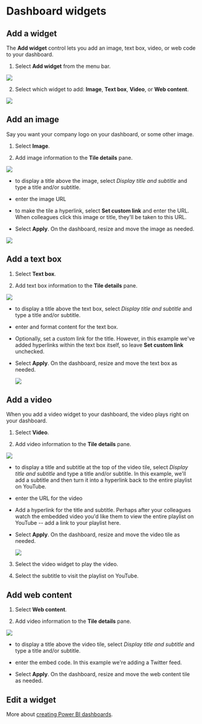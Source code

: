 ﻿<properties
   pageTitle="Add a widget to a dashboard"
   description="Add an image, video, text box, web code widget to a dashboard."
   services="powerbi"
   documentationCenter=""
   authors="mihart"
   manager="mblythe"
   editor=""
   tags=""/>

<tags
   ms.service="powerbi"
   ms.devlang="NA"
   ms.topic="article"
   ms.tgt_pltfrm="NA"
   ms.workload="powerbi"
   ms.date="02/01/2016"
   ms.author="mihart"/>

# Dashboard widgets

## Add a widget

The **Add widget** control lets you add an image, text box, video, or web code to your dashboard.

1. Select **Add widget** from the menu bar.

  ![](media/powerbi-service-add-a-widget-to-a-dashboard/pbi-widget-icon.png)

2. Select which widget to add: **Image**, **Text box**, **Video**, or **Web content**.

  ![](media/powerbi-service-add-a-widget-to-a-dashboard/pbi-add-widget.png)


## Add an image
Say you want your company logo on your dashboard, or some other image.

1. Select **Image**.

2. Add image information to the **Tile details** pane.

  ![](media/powerbi-service-add-a-widget-to-a-dashboard/pbi-widget-image.png)
  - to display a title above the image, select *Display title and subtitle* and type a title and/or subtitle.

  - enter the image URL

  - to make the tile a hyperlink, select **Set custom link** and enter the URL.  When colleagues click this image or title, they'll be taken to this URL.

  - Select **Apply**.  On the dashboard, resize and move the image as needed.

  ![](media/powerbi-service-add-a-widget-to-a-dashboard/pbi-widget-image-added.png)

##  Add a text box

1. Select **Text box**.

2. Add text box information to the **Tile details** pane.

  ![](media/powerbi-service-add-a-widget-to-a-dashboard/pbi-widget-text.png)

  - to display a title above the text box, select *Display title and subtitle* and type a title and/or subtitle.

  - enter and format content for the text box.  

  - Optionally, set a custom link for the title.  However, in this example we've added hyperlinks within the text box itself, so leave **Set custom link** unchecked.

  - Select **Apply**.  On the dashboard, resize and move the text box as needed.

    ![](media/powerbi-service-add-a-widget-to-a-dashboard/pbi-widget-text-added.png)

## Add a video

When you add a video widget to your dashboard, the video plays right on your dashboard.

1. Select **Video**.

2. Add video information to the **Tile details** pane.

  ![](media/powerbi-service-add-a-widget-to-a-dashboard/pbi-widget-video2.png)

  - to display a title and subtitle at the top of the video tile, select *Display title and subtitle* and type a title and/or subtitle. In this example, we'll add a subtitle and then turn it into a hyperlink back to the entire playlist on YouTube.

  - enter the URL for the video

  - Add a hyperlink for the title and subtitle.  Perhaps after your colleagues watch the embedded video you'd like them to view the entire playlist on YouTube -- add a link to your playlist here.

  - Select **Apply**.  On the dashboard, resize and move the video tile as needed.

    ![](media/powerbi-service-add-a-widget-to-a-dashboard/pbi-widget-video-added2.png)

3. Select the video widget to play the video.

4. Select the subtitle to visit the playlist on YouTube.

## Add web content

1. Select **Web content**.

2. Add video information to the **Tile details** pane.

  ![](media/powerbi-service-add-a-widget-to-a-dashboard/pbi-widget-web.png)

  - to display a title above the video tile, select *Display title and subtitle* and type a title and/or subtitle.

  - enter the embed code. In this example we're adding a Twitter feed.

  - Select **Apply**.  On the dashboard, resize and move the web content tile as needed.

## Edit a widget



More about [creating Power BI dashboards](powerbi-service-create-a-dashboard.md).
